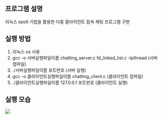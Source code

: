 ## 프로그램 설명

리눅스 epoll 기법을 활용한 다중 클라이언트 접속 채팅 프로그램 구현

## 실행 방법
1. 리눅스 os 사용
2. gcc -o 서버실행파일이름 chatting_server.c fd_linked_list.c -lpthread (서버 컴파일)
3. ./서버실행파일이름 포트번호 (서버 실행)
4. gcc -o 클라이언트실행파일이름 chatting_client.c (클라이언트 컴파일)
5. ./클라이언트실행파일이름 127.0.0.1 포트번호 (클라이언트 실행)


## 실행 모습
![](https://i.imgur.com/Mlozloj.png)

